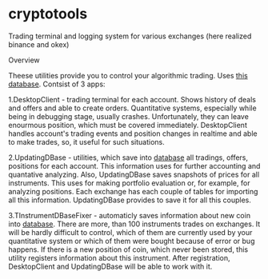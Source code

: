 # cryptotools
Trading terminal and logging system for various exchanges (here realized binance and okex)

<p>Overview</p>
Theese utilities provide you to control your algorithmic trading. Uses <a href='https://github.com/alkumenkov/accounting_database'>this database</a>. 
Contsist of 3 apps:

1.DesktopClient - trading terminal for each account. Shows history of deals and offers and able to create orders. 
Quantitative systems, especially while being in debugging stage, usually crashes. Unfortunately, they can leave enourmous position, 
which must be covered immediately. DesktopClient handles account's trading events and position changes in realtime and able to make trades, so, it useful for such situations.

2.UpdatingDBase - utilities, which save into <a href='https://github.com/alkumenkov/accounting_database'>database</a> all tradings, offers, positions for each account. This information uses for further accounting and quantative analyzing. Also, UpdatingDBase saves snapshots of prices for all instruments. This uses for making portfolio evaluation or, for example, for analyzing positions. Each exchange has each couple of tables for importing all this information. UpdatingDBase provides to save it for all this couples.

3.TInstrumentDBaseFixer - automaticly saves information about new coin into <a href='https://github.com/alkumenkov/accounting_database'>database</a>. There are more, than 100 instruments trades on exchanges. It will be hardly difficult to control, which of them are currently used by your quantitative system or which of them were bought because of error or bug happens. If there is a new position of coin, which never been stored, this utility registers information about this instrument. After registration, DesktopClient and UpdatingDBase will be able to work with it.
